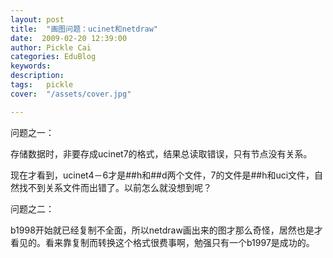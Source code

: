 ```yaml
---
layout: post  
title:  "画图问题：ucinet和netdraw"
date:  2009-02-20 12:39:00
author: Pickle Cai  
categories: EduBlog  
keywords: 
description:   
tags:	pickle   
cover:  "/assets/cover.jpg"  

---
```


问题之一：



存储数据时，非要存成ucinet7的格式，结果总读取错误，只有节点没有关系。



现在才看到，ucinet4－6才是##h和##d两个文件，7的文件是##h和uci文件，自然找不到关系文件而出错了。以前怎么就没想到呢？



问题之二：



b1998开始就已经复制不全面，所以netdraw画出来的图才那么奇怪，居然也是才看见的。看来靠复制而转换这个格式很费事啊，勉强只有一个b1997是成功的。



		    
